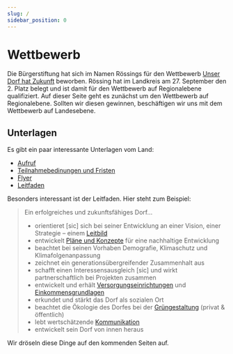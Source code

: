 ```yaml
---
slug: /
sidebar_position: 0
---
```


# Wettbewerb

Die Bürgerstiftung hat sich im Namen Rössings für den Wettbewerb
[Unser Dorf hat Zukunft](https://www.ml.niedersachsen.de/startseite/themen/entwicklung_des_landlichen_raums/unser_dorf_hat_zukunft/landeswettbewerb/unser-dorf-hat-zukunft-4881.html)
beworben. Rössing hat im Landkreis am 27. September den 2. Platz belegt und ist
damit für den Wettbewerb auf Regionalebene qualifiziert. Auf dieser Seite geht
es zunächst um den Wettbewerb auf Regionalebene. Sollten wir diesen gewinnen,
beschäftigen wir uns mit dem Wettbewerb auf Landesebene.

## Unterlagen

Es gibt ein paar interessante Unterlagen vom Land:

- [Aufruf](/aufruf.pdf)
- [Teilnahmebedinungen und Fristen](/teilnahmebedingungen.pdf)
- [Flyer](/flyer.pdf)
- [Leitfaden](/leitfaden.pdf)

Besonders interessant ist der Leitfaden. Hier steht zum Beispiel:

> Ein erfolgreiches und zukunftsfähiges Dorf…
>
> - orientieret [sic] sich bei seiner Entwicklung an einer Vision, einer
>   Strategie – einem [Leitbild](./leitbild)
> - entwickelt [Pläne und Konzepte](./plaene) für eine nachhaltige Entwicklung
> - beachtet bei seinen Vorhaben Demografie, Klimaschutz und
>   Klimafolgenanpassung
> - zeichnet ein generationsübergreifender Zusammenhalt aus
> - schafft einen Interessensausgleich [sic] und wirkt partnerschaftlich bei
>   Projekten zusammen
> - entwickelt und erhält [Versorgungseinrichtungen](./versorgung) und
>   [Einkommensgrundlagen](./einkommensgrundlagen)
> - erkundet und stärkt das Dorf als sozialen Ort
> - beachtet die Ökologie des Dorfes bei der [Grüngestaltung](./gruengestaltung)
>   (privat & öffentlich)
> - lebt wertschätzende [Kommunikation](./kommunikation)
> - entwickelt sein Dorf von innen heraus

Wir dröseln diese Dinge auf den kommenden Seiten auf.
